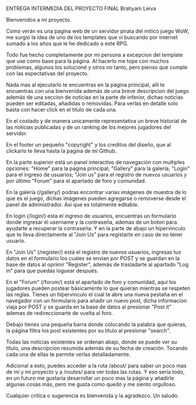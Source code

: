 ENTREGA INTERMEDIA DEL PROYECTO FINAL Brahyam Leiva

Bienvenidos a mi proyecto.

Como verán es una pagina web de un servidor pirata del mitico juego WoW, me surgió la idea de uno de los templates que vi buscando por internet sumado a los años que le he dedicado a este RPG.

Todo fue hecho completamente por mi persona a excepcion del template que use como base para la página. Al hacerlo me tope con muchos problemas, algunos los solucioné y otros no tanto, pero pienso que cumple con las espectativas del proyecto.

Nada mas al ejecutarlo te encuentras en la pagina principal, allí te encuentras con una bienvenida además de una breve descripcion del juego además de una seccion de noticias en la parte de inferior, dichas noticias pueden ser editadas, añadidas o removidas. Para verlas en detalle solo basta con hacer click en el titulo de cada una.

En el costado y de manera unicamente representativa un breve historial de las noticias publicadas y de un ranking de los mejores jugadores del servidor.

En el footer un pequeño "copyright" y los creditos del diseño, que al clickarlo te lleva hasta la pagina de mi Github.

En la parte superior está un panel interactivo de navegación con multiples opciones: "Home" para la pagina principal; "Gallery" para la galería; "Login" para el ingreso de usuarios; "Join us" para el registro de nuevos usuarios y por último "Forum" para el apartado de foro y comunidad.

En la galería (/gallery/) podras encontrar varias imágenes de muestra de lo que es el juego, dichas imágenes pueden agregarse o removerse desde el panel de administrador. Asi que es totalmente editable.

En login (/login/) esta el ingreso de usuarios, encuentras un formulario donde ingresar el username y la contraseña, ademas de un boton para ayudarte a recuperar la contraseña. Y en la parte de abajo un hipervinculo que te lleva directamente al "Join Us" para registarte en caso de no tener usuario.

En "Join Us" (/register/) está el registro de nuevos usuarios, ingresas tus datos en el formulario los cuales se envian por POST y se guardan en la base de datos al oprimir "Register", además de trasladarte al apartado "Log in" para que puedas loguear después.

En el "Forum" (/forum/) está el apartado de foro y comunidad, aquí los jugadores pueden postear básicamente lo que quieran mientras se respeten las reglas. Tienes un hipervinculo el cual te abre una nueva pestaña en el navegador con un formulario para añadir un nuevo post, dicha informacion viaja por POST y se guarda en la base de datos al presionar "Post it" ademas de redireccionarte de vuelta al foro.

Debajo tienes una pequeña barra donde colocando la palabra que quieras, la página filtra los post existentes por su titulo al presionar "search".

Todas las noticias existentes se ordenan abajo, donde se puede ver su título, una descripcion resumida además de su fecha de creación. Tocando cada una de ellas te permite verlas detalladamente.

Adicional a esto, puedes acceder a la ruta /about/ para saber un poco mas de mí y mi proyecto y a /routes/ para ver todas las rutas.
Y eso sería todo, en un futuro me gustaría desarrollar un poco mas la página y añadirle algunas cosas más, pero me gusta como quedó y me siento orgulloso.

Cualquier crítica o sugerencia es bienvenida y la agradezco. Un saludo.
